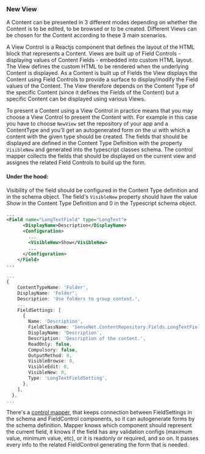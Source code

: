 ### New View

A Content can be presented in 3 different modes depending on whether the Content is to be edited, to be browsed or to be created. Different Views can be chosen for the Content according to these 3 main scenarios.

A View Control is a Reactjs component that defines the layout of the HTML block that represents a Content.  Views are built up of Field Controls - displaying values of Content Fields - embedded into custom HTML layout. The View defines the custom HTML to be rendered when the underlying Content is displayed. As a Content is built up of Fields the View displays the Content using Field Controls to provide a surface to display/modify the Field values of the Content. The View therefore depends on the Content Type of the specific Content (since it defines the Fields of the Content) but a specific Content can be displayed using various Views.

To present a Content using a View Control in practice means that you may choose a View Control to present the Content with. For example in this case you have to choose ```NewView``` set the repository of your app and a ContentType and you'll get an autogenerated form on the ui with which a content with the given type should be created. The fields that should be displayed are defined in the Content Type Definition with the property ```VisibleNew``` and generated into the typescript classes schema. The control mapper collects the fields that should be displayed on the current view and assignes the related Field Controls to build up the form.

#### Under the hood:

Visibility of the field should be configured in the Content Type definition and in the schema object. The field's ```VisibleNew``` property should have the value *Show* in the Content Type Definition and 0 in the Typescript schema object.

```xml
...
<Field name="LongTextField" type="LongText">
      <DisplayName>Description</DisplayName>
      <Configuration>
        ...
        <VisibleNew>Show</VisibleNew>
        ...
      </Configuration>
    </Field>
...
```
```ts
...
{
    ContentTypeName: 'Folder',
    DisplayName: 'Folder',
    Description: 'Use folders to group content.',
    ...
    FieldSettings: [
      {
        Name: 'Description',
        FieldClassName: 'SenseNet.ContentRepository.Fields.LongTextField',
        DisplayName: 'Description',
        Description: 'Description of the content.',
        ReadOnly: false,
        Compulsory: false,
        OutputMethod: 0,
        VisibleBrowse: 0,
        VisibleEdit: 0,
        VisibleNew: 0,
        Type: 'LongTextFieldSetting',
      },
    ],
  },
...
```

There's a [control mapper](https://community.sensenet.com/api/@sensenet/control-mapper/index.html), that keeps connection between FieldSettings in the schema and FieldControl components, so it can autogenerate forms by the schema definition. Mapper knows which component should represent the current field, it knows if the field has any validation configs (maximum value, minimum value, etc), or it is readonly or required, and so on. It passes every info to the related FieldControl generating the form that is needed.
